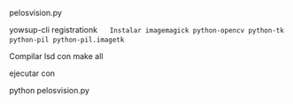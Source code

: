 
pelosvision.py

yowsup-cli registrationk
` ` ` 
Instalar
imagemagick
python-opencv
python-tk
python-pil
python-pil.imagetk
` ` ` 

Compilar lsd con make all

ejecutar con 

python pelosvision.py

